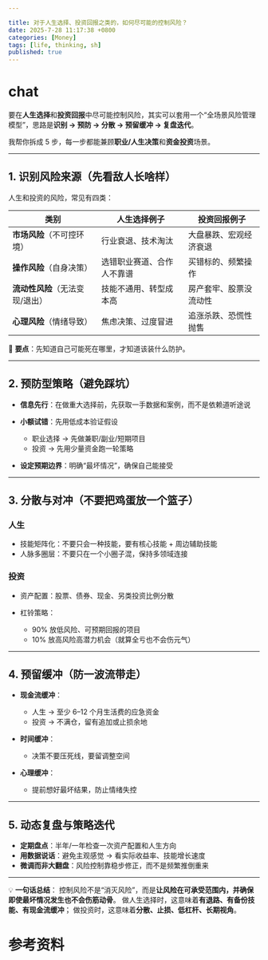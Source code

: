 ```yaml
---

title: 对于人生选择、投资回报之类的，如何尽可能的控制风险？
date: 2025-7-28 11:17:38 +0800
categories: [Money]
tags: [life, thinking, sh]
published: true
---
```



# chat

要在**人生选择**和**投资回报**中尽可能控制风险，其实可以套用一个“全场景风险管理模型”，思路是**识别 → 预防 → 分散 → 预留缓冲 → 复盘迭代**。

我帮你拆成 5 步，每一步都能兼顾**职业/人生决策**和**资金投资**场景。

---

## **1. 识别风险来源（先看敌人长啥样）**

人生和投资的风险，常见有四类：

| 类别                 | 人生选择例子        | 投资回报例子      |
| ------------------ | ------------- | ----------- |
| **市场风险**（不可控环境）    | 行业衰退、技术淘汰     | 大盘暴跌、宏观经济衰退 |
| **操作风险**（自身决策）     | 选错职业赛道、合作人不靠谱 | 买错标的、频繁操作   |
| **流动性风险**（无法变现/退出） | 技能不通用、转型成本高   | 房产套牢、股票没流动性 |
| **心理风险**（情绪导致）     | 焦虑决策、过度冒进     | 追涨杀跌、恐慌性抛售  |

📌 **要点**：先知道自己可能死在哪里，才知道该装什么防护。

---

## **2. 预防型策略（避免踩坑）**

* **信息先行**：在做重大选择前，先获取一手数据和案例，而不是依赖道听途说
* **小额试错**：先用低成本验证假设

  * 职业选择 → 先做兼职/副业/短期项目
  * 投资 → 先用少量资金跑一轮策略
* **设定预期边界**：明确“最坏情况”，确保自己能接受

---

## **3. 分散与对冲（不要把鸡蛋放一个篮子）**

### 人生

* 技能矩阵化：不要只会一种技能，要有核心技能 + 周边辅助技能
* 人脉多圈层：不要只在一个小圈子混，保持多领域连接

### 投资

* 资产配置：股票、债券、现金、另类投资比例分散
* 杠铃策略：

  * 90% 放低风险、可预期回报的项目
  * 10% 放高风险高潜力机会（就算全亏也不会伤元气）

---

## **4. 预留缓冲（防一波流带走）**

* **现金流缓冲**：

  * 人生 → 至少 6–12 个月生活费的应急资金
  * 投资 → 不满仓，留有追加或止损余地
* **时间缓冲**：

  * 决策不要压死线，要留调整空间
* **心理缓冲**：

  * 提前想好最坏结果，防止情绪失控

---

## **5. 动态复盘与策略迭代**

* **定期盘点**：半年/一年检查一次资产配置和人生方向
* **用数据说话**：避免主观感觉 → 看实际收益率、技能增长速度
* **微调而非大翻盘**：风险控制靠稳步修正，而不是频繁推倒重来

---

💡 **一句话总结**：
控制风险不是“消灭风险”，而是**让风险在可承受范围内，并确保即使最坏情况发生也不会伤筋动骨**。
做人生选择时，这意味着**有退路、有备份技能、有现金流缓冲**；
做投资时，这意味着**分散、止损、低杠杆、长期视角**。

# 参考资料

